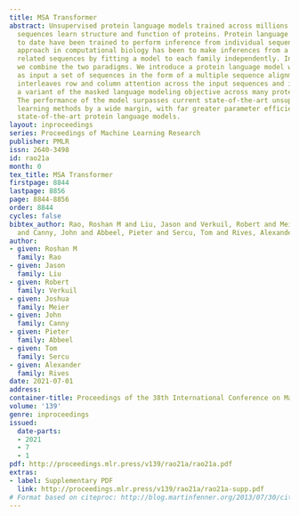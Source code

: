 ```yaml
---
title: MSA Transformer
abstract: Unsupervised protein language models trained across millions of diverse
  sequences learn structure and function of proteins. Protein language models studied
  to date have been trained to perform inference from individual sequences. The longstanding
  approach in computational biology has been to make inferences from a family of evolutionarily
  related sequences by fitting a model to each family independently. In this work
  we combine the two paradigms. We introduce a protein language model which takes
  as input a set of sequences in the form of a multiple sequence alignment. The model
  interleaves row and column attention across the input sequences and is trained with
  a variant of the masked language modeling objective across many protein families.
  The performance of the model surpasses current state-of-the-art unsupervised structure
  learning methods by a wide margin, with far greater parameter efficiency than prior
  state-of-the-art protein language models.
layout: inproceedings
series: Proceedings of Machine Learning Research
publisher: PMLR
issn: 2640-3498
id: rao21a
month: 0
tex_title: MSA Transformer
firstpage: 8844
lastpage: 8856
page: 8844-8856
order: 8844
cycles: false
bibtex_author: Rao, Roshan M and Liu, Jason and Verkuil, Robert and Meier, Joshua
  and Canny, John and Abbeel, Pieter and Sercu, Tom and Rives, Alexander
author:
- given: Roshan M
  family: Rao
- given: Jason
  family: Liu
- given: Robert
  family: Verkuil
- given: Joshua
  family: Meier
- given: John
  family: Canny
- given: Pieter
  family: Abbeel
- given: Tom
  family: Sercu
- given: Alexander
  family: Rives
date: 2021-07-01
address:
container-title: Proceedings of the 38th International Conference on Machine Learning
volume: '139'
genre: inproceedings
issued:
  date-parts:
  - 2021
  - 7
  - 1
pdf: http://proceedings.mlr.press/v139/rao21a/rao21a.pdf
extras:
- label: Supplementary PDF
  link: http://proceedings.mlr.press/v139/rao21a/rao21a-supp.pdf
# Format based on citeproc: http://blog.martinfenner.org/2013/07/30/citeproc-yaml-for-bibliographies/
---
```

